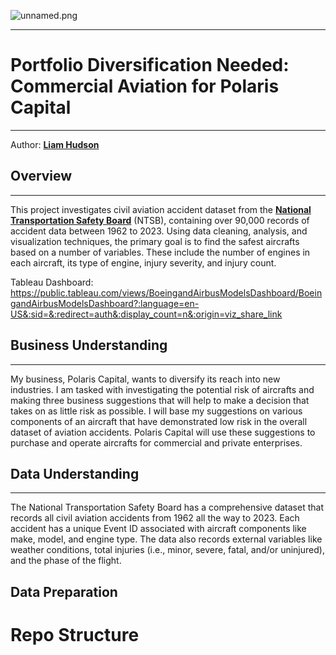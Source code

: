 ![unnamed.png](attachment:7145799d-4889-4143-8298-97ea4579eef9.png)
***

# Portfolio Diversification Needed: Commercial Aviation for Polaris Capital
***
Author: __[Liam Hudson](https://www.linkedin.com/in/liamhud-son)__

## Overview
***
This project investigates civil aviation accident dataset from the __[National Transportation Safety Board](https://www.ntsb.gov/Pages/home.aspx)__ (NTSB), containing over 90,000 records of accident data between 1962 to 2023. Using data cleaning, analysis, and visualization techniques, the primary goal is to find the safest aircrafts based on a number of variables. These include the number of engines in each aircraft, its type of engine, injury severity, and injury count.

Tableau Dashboard: https://public.tableau.com/views/BoeingandAirbusModelsDashboard/BoeingandAirbusModelsDashboard?:language=en-US&:sid=&:redirect=auth&:display_count=n&:origin=viz_share_link

## Business Understanding
***
My business, Polaris Capital, wants to diversify its reach into new industries. I am tasked with investigating the potential risk of aircrafts and making three business suggestions that will help to make a decision that takes on as little risk as possible. I will base my suggestions on various components of an aircraft that have demonstrated low risk in the overall dataset of aviation accidents. Polaris Capital will use these suggestions to purchase and operate aircrafts for commercial and private enterprises.

## Data Understanding
***
The National Transportation Safety Board has a comprehensive dataset that records all civil aviation accidents from 1962 all the way to 2023. Each accident has a unique Event ID associated with aircraft components like make, model, and engine type. The data also records external variables like weather conditions, total injuries (i.e., minor, severe, fatal, and/or uninjured), and the phase of the flight.

## Data Preparation


# Repo Structure
